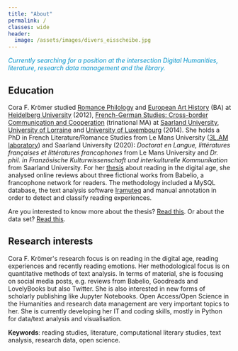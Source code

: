 ```yaml
---
title: "About"
permalink: / 
classes: wide
header:
  image: /assets/images/divers_eisscheibe.jpg
---
```

<!-- <font color="#0092ca"> </font> -->

*<font color="#0092ca">Currently searching for a position at the intersection Digital Humanities, literature, research data management and the library.</font>*

## Education

<!-- Dr Cora F. Krömer -->
Cora F. Krömer studied [Romance Philology](https://www.uni-heidelberg.de/rose/studium/bachelor/allg_praesent_ba_fra.html) and [European Art History]((https://www.uni-heidelberg.de/de/studium/alle-studienfaecher/europaeische-kunstgeschichte/europaeische-kunstgeschichte-bachelor-25)) (BA) at [Heidelberg University](https://www.uni-heidelberg.de/de) (2012), [French-German Studies: Cross-border Communication and Cooperation]((https://www.uni-saarland.de/studium/angebot/master/dfs.html)) (trinational MA) at [Saarland University](https://www.uni-saarland.de/start.html), [University of Lorraine](https://www.univ-lorraine.fr) and [University of Luxembourg](https://wwwfr.uni.lu) (2014). She holds a PhD in French Literature/Romance Studies from Le Mans University ([3L.AM laboratory](http://3lam.univ-lemans.fr/fr/index.html)) and Saarland University (2020): *Doctorat en Langue, littératures françaises et littératures francophones* from Le Mans University and *Dr. phil. in Französische Kulturwissenschaft und interkulturelle Kommunikation* from Saarland University. For her [thesis](https://tel.archives-ouvertes.fr/tel-03199594) about reading in the digital age, she analysed online reviews about three fictional works from Babelio, a francophone network for readers. The methodology included a MySQL database, the text analysis software [Iramuteq](http://www.iramuteq.org) and manual annotation in order to detect and classify reading experiences. 

Are you interested to know more about the thesis? [Read this](https://corakroemer.github.io/thesis/). Or about the data set? [Read this](https://corakroemer.github.io/dataset/).

## Research interests

Cora F. Krömer's research focus is on reading in the digital age, reading experiences and recently reading emotions. Her methodological focus is on quantitative methods of text analysis. In terms of material, she is focusing on social media posts, e.g. reviews from Babelio, Goodreads and LovelyBooks but also Twitter. She is also interested in new forms of scholarly publishing like Jupyter Notebooks. Open Access/Open Science in the Humanities and research data management are very important topics to her. She is currently developing her IT and coding skills, mostly in Python for data/text analysis and visualisation.

**Keywords**: reading studies, literature, computational literary studies, text analysis, research data, open science.

<!--
## More personal note
Cora loves reading, cycling, hiking, swimming, painting, sculpting and taking [photos](https://corakroemer.github.io/photography/). She is also interested in developing her IT and coding skills, mostly in Python and R for data/text analysis and visualisation.
-->

<!--permalink: /about/ if not landing page -->
